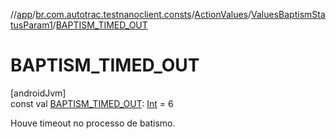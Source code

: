//[app](../../../../index.md)/[br.com.autotrac.testnanoclient.consts](../../index.md)/[ActionValues](../index.md)/[ValuesBaptismStatusParam1](index.md)/[BAPTISM_TIMED_OUT](-b-a-p-t-i-s-m_-t-i-m-e-d_-o-u-t.md)

# BAPTISM_TIMED_OUT

[androidJvm]\
const val [BAPTISM_TIMED_OUT](-b-a-p-t-i-s-m_-t-i-m-e-d_-o-u-t.md): [Int](https://kotlinlang.org/api/latest/jvm/stdlib/kotlin/-int/index.html) = 6

Houve timeout no processo de batismo.
